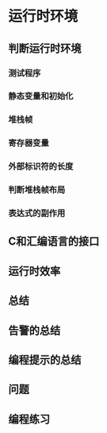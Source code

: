 # 运行时环境
## 判断运行时环境
### 测试程序
### 静态变量和初始化
### 堆栈帧
### 寄存器变量
### 外部标识符的长度
### 判断堆栈帧布局
### 表达式的副作用
## C和汇编语言的接口
## 运行时效率
## 总结
## 告警的总结
## 编程提示的总结
## 问题
## 编程练习